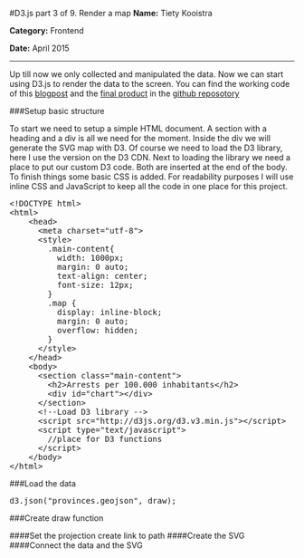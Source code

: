 #D3.js part 3 of 9. Render a map
**Name:** Tiety Kooistra

**Category:** Frontend

**Date:** April 2015

----------------------------------------------------------------------
Up till now we only collected and manipulated the data. Now we can start using D3.js to render the data to the screen. You can find the working code of this [blogpost](https://github.com/tietyk/D3/blob/master/Prototype/part3-9.html) and the [final product](https://github.com/tietyk/D3/blob/master/Prototype/part9-9.html) in the [github reposotory](https://github.com/tietyk/D3)

###Setup basic structure

To start we need to setup a simple HTML document. A section with a heading and a div is all we need for the moment. Inside the div we will generate the SVG map with D3. Of course we need to load the D3 library, here I use the version on the D3 CDN. Next to loading the library we need a place to put our custom D3 code. Both are inserted at the end of the body. To finish things some basic CSS is added. For readability purposes I will use inline CSS and JavaScript to keep all the code in one place for this project.

<pre lang="html">
&#x3C;!DOCTYPE html&#x3E;
&#x3C;html&#x3E;
	&#x3C;head&#x3E;
	  &#x3C;meta charset=&#x22;utf-8&#x22;&#x3E;
	  &#x3C;style&#x3E;
	    .main-content{
	      width: 1000px;
	      margin: 0 auto;
	      text-align: center;
	      font-size: 12px;
	    }
	    .map {
	      display: inline-block;
	      margin: 0 auto;
	      overflow: hidden;
	    }
	  &#x3C;/style&#x3E;
	&#x3C;/head&#x3E;
	&#x3C;body&#x3E;
	  &#x3C;section class=&#x22;main-content&#x22;&#x3E;
	    &#x3C;h2&#x3E;Arrests per 100.000 inhabitants&#x3C;/h2&#x3E;
	    &#x3C;div id=&#x22;chart&#x22;&#x3E;&#x3C;/div&#x3E;
	  &#x3C;/section&#x3E;
	  &#x3C;!--Load D3 library --&#x3E;
	  &#x3C;script src=&#x22;http://d3js.org/d3.v3.min.js&#x22;&#x3E;&#x3C;/script&#x3E;
	  &#x3C;script type=&#x22;text/javascript&#x22;&#x3E;
	    //place for D3 functions
	  &#x3C;/script&#x3E;
	&#x3C;/body&#x3E;
&#x3C;/html&#x3E;
</pre>

###Load the data

<pre lang="js">
d3.json("provinces.geojson", draw);
</pre>

###Create draw function


####Set the projection
		create
		link to path
####Create the SVG
####Connect the data and the SVG